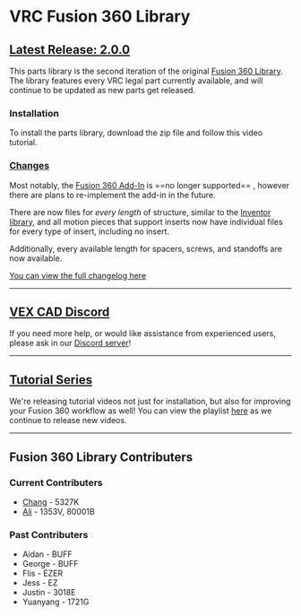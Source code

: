 # VRC Fusion 360 Library
## [Latest Release: 2.0.0](https://github.com/VEX-CAD/VEX-CAD-Fusion/releases/tag/v1.0.0)

This parts library is the second iteration of the original [Fusion 360 Library](https://github.com/VEX-CAD/VEX-CAD-Fusion/releases/tag/v1.0.0). The library features every VRC legal part currently available, and will continue to be updated as new parts get released. 

### Installation
To install the parts library, download the zip file and follow this video tutorial. 

### [Changes](https://github.com/vindou/VEX-CAD-Fusion-Library/blob/main/changelog.md)
Most notably, the [Fusion 360 Add-In](https://github.com/vexcad/fusion-library/releases/download/v1.0.0/fusion_addin_1_0_0.zip) is ==no longer supported== , however there are plans to re-implement the add-in in the future. 

There are now files for *every length* of structure, similar to the [Inventor library](https://github.com/VEX-CAD/VEX-CAD-Inventor/releases/tag/v1.4.0), and all motion pieces that support inserts now have individual files for every type of insert, including no insert.

Additionally, every available length for spacers, screws, and standoffs are now available. 

[You can view the full changelog here](https://github.com/vindou/VEX-CAD-Fusion-Library/blob/main/changelog.md)

---

## [VEX CAD Discord](https://discord.gg/BKV3DJm)
If you need more help, or would like assistance from experienced users, please ask in our [Discord server](https://discord.gg/BKV3DJm)!

---

## [Tutorial Series](https://www.youtube.com/playlist?list=PLN_ka0LWpSJf474OWfNfmNJszKDayiT1O)
We're releasing tutorial videos not just for installation, but also for improving your Fusion 360 workflow as well! You can view the playlist [here](https://www.youtube.com/playlist?list=PLN_ka0LWpSJf474OWfNfmNJszKDayiT1O) as we continue to release new videos.

---

## Fusion 360 Library Contributers
### Current Contributers
- [Chang](https://github.com/vindou) - 5327K
- [Ali](https://github.com/AliAhmad810) - 1353V, 80001B
### Past Contributers
- Aidan - BUFF
- George - BUFF
- Flis - EZER
- Jess - EZ
- Justin - 3018E
- Yuanyang - 1721G
